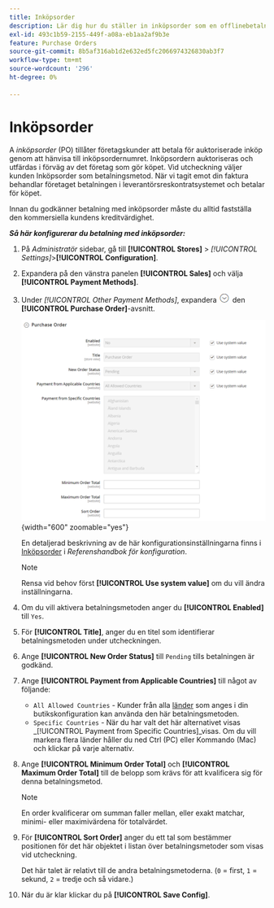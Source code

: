```yaml
---
title: Inköpsorder
description: Lär dig hur du ställer in inköpsorder som en offlinebetalningsmetod i din butik.
exl-id: 493c1b59-2155-449f-a08a-eb1aa2af9b3e
feature: Purchase Orders
source-git-commit: 8b5af316ab1d2e632ed5fc2066974326830ab3f7
workflow-type: tm+mt
source-wordcount: '296'
ht-degree: 0%

---
```


# Inköpsorder

A _inköpsorder_ (PO) tillåter företagskunder att betala för auktoriserade inköp genom att hänvisa till inköpsordernumret. Inköpsordern auktoriseras och utfärdas i förväg av det företag som gör köpet. Vid utcheckning väljer kunden Inköpsorder som betalningsmetod. När vi tagit emot din faktura behandlar företaget betalningen i leverantörsreskontratsystemet och betalar för köpet.

Innan du godkänner betalning med inköpsorder måste du alltid fastställa den kommersiella kundens kreditvärdighet.

**_Så här konfigurerar du betalning med inköpsorder:_**

1. På _Administratör_ sidebar, gå till **[!UICONTROL Stores]** > _[!UICONTROL Settings]_>**[!UICONTROL Configuration]**.

1. Expandera på den vänstra panelen **[!UICONTROL Sales]** och välja **[!UICONTROL Payment Methods]**.

1. Under _[!UICONTROL Other Payment Methods]_, expandera ![Expansionsväljare](../assets/icon-display-expand.png) den **[!UICONTROL Purchase Order]**-avsnitt.

   ![Inköpsorder](../configuration-reference/sales/assets/payment-methods-purchase-order.png){width="600" zoomable="yes"}

   En detaljerad beskrivning av de här konfigurationsinställningarna finns i [Inköpsorder](../configuration-reference/sales/payment-methods.md#purchase-order) i _Referenshandbok för konfiguration_.

   >[!NOTE]
   >
   >Rensa vid behov först **[!UICONTROL Use system value]** om du vill ändra inställningarna.

1. Om du vill aktivera betalningsmetoden anger du **[!UICONTROL Enabled]** till `Yes`.

1. För **[!UICONTROL Title]**, anger du en titel som identifierar betalningsmetoden under utcheckningen.

1. Ange **[!UICONTROL New Order Status]** till `Pending` tills betalningen är godkänd.

1. Ange **[!UICONTROL Payment from Applicable Countries]** till något av följande:

   - `All Allowed Countries` - Kunder från alla [länder](../getting-started/store-details.md#country-options) som anges i din butikskonfiguration kan använda den här betalningsmetoden.
   - `Specific Countries` - När du har valt det här alternativet visas _[!UICONTROL Payment from Specific Countries]_visas. Om du vill markera flera länder håller du ned Ctrl (PC) eller Kommando (Mac) och klickar på varje alternativ.

1. Ange **[!UICONTROL Minimum Order Total]** och **[!UICONTROL Maximum Order Total]** till de belopp som krävs för att kvalificera sig för denna betalningsmetod.

   >[!NOTE]
   >
   >En order kvalificerar om summan faller mellan, eller exakt matchar, minimi- eller maximivärdena för totalvärdet.

1. För **[!UICONTROL Sort Order]** anger du ett tal som bestämmer positionen för det här objektet i listan över betalningsmetoder som visas vid utcheckning.

   Det här talet är relativt till de andra betalningsmetoderna. (`0` = first, `1` = sekund, `2` = tredje och så vidare.)

1. När du är klar klickar du på **[!UICONTROL Save Config]**.
